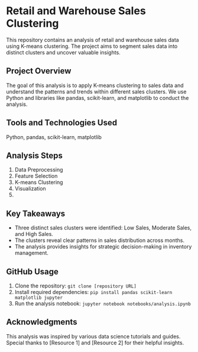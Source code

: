 # Retail and Warehouse Sales Clustering

This repository contains an analysis of retail and warehouse sales data using K-means clustering. The project aims to segment sales data into distinct clusters and uncover valuable insights.

## Project Overview

The goal of this analysis is to apply K-means clustering to sales data and understand the patterns and trends within different sales clusters. We use Python and libraries like pandas, scikit-learn, and matplotlib to conduct the analysis.

## Tools and Technologies Used

Python, pandas, scikit-learn, matplotlib

## Analysis Steps

1. Data Preprocessing
2. Feature Selection
3. K-means Clustering
4. Visualization
5. 
## Key Takeaways

- Three distinct sales clusters were identified: Low Sales, Moderate Sales, and High Sales.
- The clusters reveal clear patterns in sales distribution across months.
- The analysis provides insights for strategic decision-making in inventory management.

## GitHub Usage

1. Clone the repository: `git clone [repository URL]`
2. Install required dependencies: `pip install pandas scikit-learn matplotlib jupyter`
3. Run the analysis notebook: `jupyter notebook notebooks/analysis.ipynb`

## Acknowledgments

This analysis was inspired by various data science tutorials and guides. Special thanks to [Resource 1] and [Resource 2] for their helpful insights.

